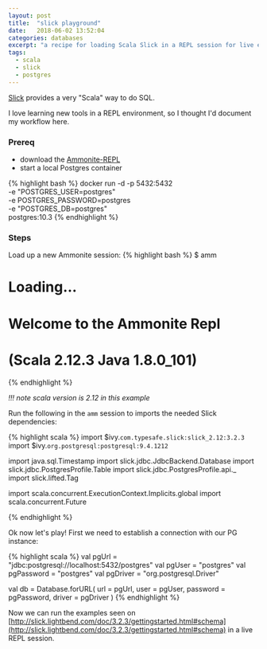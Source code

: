 ```yaml
---
layout: post
title:  "slick playground"
date:   2018-06-02 13:52:04
categories: databases
excerpt: "a recipe for loading Scala Slick in a REPL session for live experimentation"
tags:
  - scala
  - slick
  - postgres
---
```


[Slick](http://slick.lightbend.com/) provides a very "Scala" way to do SQL.

I love learning new tools in a REPL environment, so I thought I'd document my workflow here.

### Prereq
- download the [Ammonite-REPL](http://ammonite.io/)
- start a local Postgres container

{% highlight bash %}
docker run -d -p 5432:5432 \
  -e "POSTGRES_USER=postgres" \
  -e POSTGRES_PASSWORD=postgres \
  -e "POSTGRES_DB=postgres" \
  postgres:10.3
{% endhighlight %}

### Steps

Load up a new Ammonite session:
{% highlight bash %}
$ amm
# Loading...
# Welcome to the Ammonite Repl
# (Scala 2.12.3 Java 1.8.0_101)
{% endhighlight %}

*!!! note scala version is 2.12 in this example*

Run the following in the `amm` session to imports the needed Slick dependencies:

{% highlight scala %}
import $ivy.`com.typesafe.slick:slick_2.12:3.2.3`
import $ivy.`org.postgresql:postgresql:9.4.1212`

import java.sql.Timestamp
import slick.jdbc.JdbcBackend.Database
import slick.jdbc.PostgresProfile.Table
import slick.jdbc.PostgresProfile.api._
import slick.lifted.Tag

import scala.concurrent.ExecutionContext.Implicits.global
import scala.concurrent.Future

{% endhighlight %}

Ok now let's play!  First we need to establish a connection with our PG instance:

{% highlight scala %}
val pgUrl = "jdbc:postgresql://localhost:5432/postgres"
val pgUser = "postgres"
val pgPassword = "postgres"
val pgDriver = "org.postgresql.Driver"

val db = Database.forURL(
    url = pgUrl,
    user = pgUser,
    password = pgPassword,
    driver = pgDriver
)
{% endhighlight %}

Now we can run the examples seen on [http://slick.lightbend.com/doc/3.2.3/gettingstarted.html#schema](http://slick.lightbend.com/doc/3.2.3/gettingstarted.html#schema) in a live REPL session.
